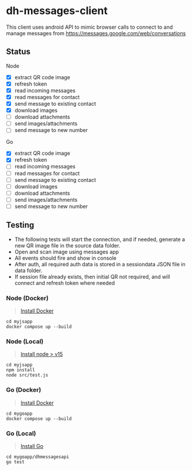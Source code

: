 # dh-messages-client

This client uses android API to mimic browser calls to connect to and manage messages from https://messages.google.com/web/conversations

## Status

Node

* [x] extract QR code image
* [x] refresh token
* [x] read incoming messages
* [x] read messages for contact
* [x] send message to existing contact
* [x] download images
* [ ] download attachments
* [ ] send images/attachments
* [ ] send message to new number

Go

* [x] extract QR code image
* [x] refresh token
* [ ] read incoming messages
* [ ] read messages for contact
* [ ] send message to existing contact
* [ ] download images
* [ ] download attachments
* [ ] send images/attachments
* [ ] send message to new number

## Testing

* The following tests will start the connection, and if needed, generate a new QR image file in the source data folder.
* Open and scan image using messages app
* All events should fire and show in console
* After auth, all required auth data is stored in a  sessiondata JSON file in data folder.
* If session file already exists, then initial QR not required, and will connect and refresh token where needed

### Node (Docker)

> [Install Docker](https://www.docker.com/products/docker-desktop/)

```
cd myjsapp
docker compose up --build
```

### Node (Local)

> [Install node > v15](https://nodejs.dev/en/download/)

```
cd myjsapp
npm install
node src/test.js
```

### Go (Docker)

> [Install Docker](https://www.docker.com/products/docker-desktop/)

```
cd mygoapp
docker compose up --build
```

### Go (Local)

> [Install Go](https://go.dev/dl/)

```
cd mygoapp/dhmessagesapi
go test
```
